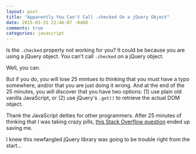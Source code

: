 ```yaml
---
layout: post
title: "Apparently You Can't Call .checked On a jQuery Object"
date: 2015-03-31 22:46:07 -0400
comments: true
categories: javascript
---
```

Is the `.checked` property not working for you? It could be because you are using a jQuery object. You can't call `.checked` on a jQuery object.

Well, you can.

But if you do, you will lose 25 mintues to thinking that you must have a typo somewhere, and/or that you are just doing it wrong. And at the end of the 25 minutes, you will discover that you have two options: (1) use plain old vanilla JavaScript, or (2) use jQuery's `.get()` to retrieve the actual DOM object.

Thank the JavaScript deities for other programmers. After 25 minutes of thinking that I was taking crazy pills, <a href="http://stackoverflow.com/questions/3334935/checked-true-not-working-with-jquery-function" target="_blank">this Stack Overflow question</a> ended up saving me.

I knew this newfangled jQuery library was going to be trouble right from the start...
